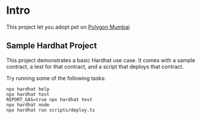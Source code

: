 # Intro

This project let you adopt pet on [Polygon Mumbai](https://mumbai.polygonscan.com/address/0x9DCB0BA7e17db8d45AaC5F30484e22E4175497E0#code) 


## Sample Hardhat Project

This project demonstrates a basic Hardhat use case. It comes with a sample contract, a test for that contract, and a script that deploys that contract.

Try running some of the following tasks:

```shell
npx hardhat help
npx hardhat test
REPORT_GAS=true npx hardhat test
npx hardhat node
npx hardhat run scripts/deploy.ts
```
